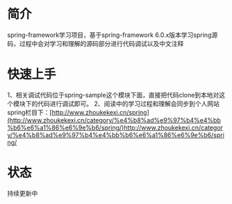 # 简介
spring-framework学习项目，基于spring-framework 6.0.x版本学习spring源码，过程中会对学习和理解的源码部分进行代码调试以及中文注释
# 快速上手
1、相关调试代码位于spring-sample这个模块下面，直接把代码clone到本地对这个模块下的代码进行调试即可。
2、阅读中的学习过程和理解会同步到个人网站spring栏目下：[http://www.zhoukekexi.cn/spring](http://www.zhoukekexi.cn/category/%e4%b8%ad%e9%97%b4%e4%bb%b6%e6%a1%86%e6%9e%b6/spring/)http://www.zhoukekexi.cn/category/%e4%b8%ad%e9%97%b4%e4%bb%b6%e6%a1%86%e6%9e%b6/spring/
# 状态
持续更新中
